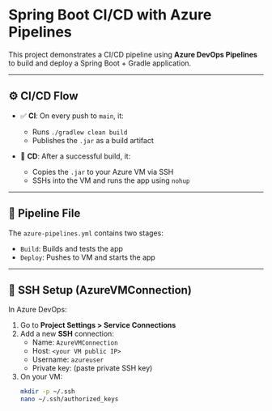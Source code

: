# Spring Boot CI/CD with Azure Pipelines

This project demonstrates a CI/CD pipeline using **Azure DevOps Pipelines** to build and deploy a Spring Boot + Gradle application.

---

## ⚙️ CI/CD Flow

- ✅ **CI**: On every push to `main`, it:
    - Runs `./gradlew clean build`
    - Publishes the `.jar` as a build artifact

- 🚀 **CD**: After a successful build, it:
    - Copies the `.jar` to your Azure VM via SSH
    - SSHs into the VM and runs the app using `nohup`

---

## 📁 Pipeline File

The `azure-pipelines.yml` contains two stages:

- `Build`: Builds and tests the app
- `Deploy`: Pushes to VM and starts the app

---

## 🔐 SSH Setup (AzureVMConnection)

In Azure DevOps:

1. Go to **Project Settings > Service Connections**
2. Add a new **SSH** connection:
    - Name: `AzureVMConnection`
    - Host: `<your VM public IP>`
    - Username: `azureuser`
    - Private key: (paste private SSH key)
3. On your VM:
   ```bash
   mkdir -p ~/.ssh
   nano ~/.ssh/authorized_keys
